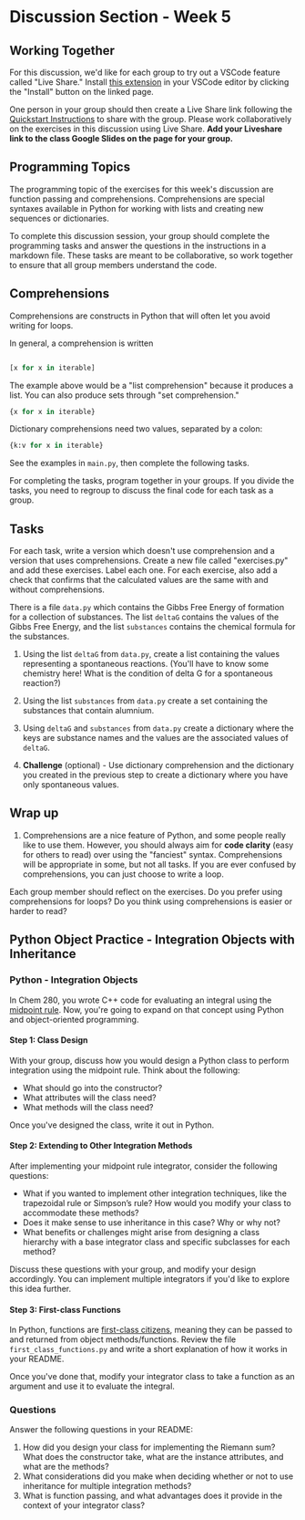 # Discussion Section - Week 5

## Working Together
For this discussion, we'd like for each group to try out a VSCode feature called "Live Share." Install [this extension](https://marketplace.visualstudio.com/items?itemName=MS-vsliveshare.vsliveshare) in your VSCode editor by clicking the "Install" button on the linked page.

One person in your group should then create a Live Share link following the [Quickstart Instructions](https://marketplace.visualstudio.com/items?itemName=MS-vsliveshare.vsliveshare) to share with the group. Please work collaboratively on the exercises in this discussion using Live Share. **Add your Liveshare link to the class Google Slides on the page for your group.**

## Programming Topics

The programming topic of the exercises for this week's discussion are function passing and comprehensions. 
Comprehensions are special syntaxes available in Python for working with lists and creating new sequences or dictionaries. 

To complete this discussion session, your group should complete the programming tasks and answer the questions in the instructions in a markdown file. 
These tasks are meant to be collaborative, so work together to ensure that all group members understand the code.

## Comprehensions
Comprehensions are constructs in Python that will often let you avoid writing for loops.

In general, a comprehension is written

```python

[x for x in iterable]
```

The example above would be a "list comprehension" because it produces a list. You can also produce sets through "set comprehension."

```python
{x for x in iterable}
```

Dictionary comprehensions need two values, separated by a colon:

```python
{k:v for x in iterable}
```

See the examples in `main.py`, then complete the following tasks.

For completing the tasks, program together in your groups. If you divide the tasks, you need to regroup to discuss the final code for each task as a group. 

## Tasks

For each task, write a version which doesn't use comprehension and a version that uses comprehensions. 
Create a new file called "exercises.py" and add these exercises. 
Label each one.
For each exercise, also add a check that confirms that the calculated values are the same with and without comprehensions.

There is a file `data.py` which contains the Gibbs Free Energy of formation for a collection of substances. 
The list `deltaG` contains the values of the Gibbs Free Energy, and the list `substances` contains the chemical formula for the substances.

1. Using the list `deltaG` from `data.py`, create a list containing the values representing a spontaneous reactions. (You'll have to know some chemistry here! What is the condition of delta G for a spontaneous reaction?)

1. Using the list `substances` from `data.py` create a set containing the substances that contain alumnium. 

1. Using `deltaG` and `substances` from `data.py` create a dictionary where the keys are substance names and the values are the associated values of `deltaG`.

1. **Challenge** (optional) - Use dictionary comprehension and the dictionary you created in the previous step to create a dictionary where you have only spontaneous values.

## Wrap up
1. Comprehensions are a nice feature of Python, and some people really like to use them. However, you should always aim for **code clarity** (easy for others to read) over using the "fanciest" syntax. Comprehensions will be appropriate in some, but not all tasks. If you are ever confused by comprehensions, you can just choose to write a loop.

Each group member should reflect on the exercises. Do you prefer using comprehensions for loops? Do you think using comprehensions is easier or harder to read?

## Python Object Practice - Integration Objects with Inheritance

### Python - Integration Objects

In Chem 280, you wrote C++ code for evaluating an integral using the [midpoint rule](https://msse-chem-280-2024.github.io/day6/group-assignment.html#coding-assignment). 
Now, you're going to expand on that concept using Python and object-oriented programming.

#### Step 1: Class Design
With your group, discuss how you would design a Python class to perform integration using the midpoint rule. Think about the following:

- What should go into the constructor?
- What attributes will the class need?
- What methods will the class need?

Once you've designed the class, write it out in Python.

#### Step 2: Extending to Other Integration Methods
After implementing your midpoint rule integrator, consider the following questions:

- What if you wanted to implement other integration techniques, like the trapezoidal rule or Simpson’s rule? How would you modify your class to accommodate these methods?
- Does it make sense to use inheritance in this case? Why or why not?
- What benefits or challenges might arise from designing a class hierarchy with a base integrator class and specific subclasses for each method?

Discuss these questions with your group, and modify your design accordingly. You can implement multiple integrators if you'd like to explore this idea further.

#### Step 3: First-class Functions
In Python, functions are [first-class citizens](https://en.wikipedia.org/wiki/First-class_citizen), meaning they can be passed to and returned from object methods/functions. Review the file `first_class_functions.py` and write a short explanation of how it works in your README. 

Once you've done that, modify your integrator class to take a function as an argument and use it to evaluate the integral.

### Questions
Answer the following questions in your README:

1. How did you design your class for implementing the Riemann sum? What does the constructor take, what are the instance attributes, and what are the methods?
2. What considerations did you make when deciding whether or not to use inheritance for multiple integration methods?
3. What is function passing, and what advantages does it provide in the context of your integrator class?


